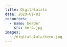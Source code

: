 ```yaml
---
title: Digitalalala
date: 2020-01-01
resources:
  - name: header
    src: hero.jpg
images:
  - /digitalalala/hero.jpg
---
```


